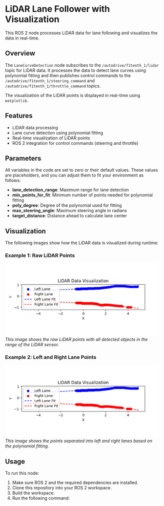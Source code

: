 # LiDAR Lane Follower with Visualization

This ROS 2 node processes LiDAR data for lane following and visualizes the data in real-time.

## Overview

The `LaneCurveDetection` node subscribes to the `/autodrive/f1tenth_1/lidar` topic for LiDAR data. It processes the data to detect lane curves using polynomial fitting and then publishes control commands to the `/autodrive/f1tenth_1/steering_command` and `/autodrive/f1tenth_1/throttle_command` topics.

The visualization of the LiDAR points is displayed in real-time using `matplotlib`.

## Features

- LiDAR data processing
- Lane curve detection using polynomial fitting
- Real-time visualization of LiDAR points
- ROS 2 integration for control commands (steering and throttle)

## Parameters

All variables in the code are set to zero or their default values. These values are placeholders, and you can adjust them to fit your environment as follows:

- **lane_detection_range**: Maximum range for lane detection 
- **min_points_for_fit**: Minimum number of points needed for polynomial fitting 
- **poly_degree**: Degree of the polynomial used for fitting 
- **max_steering_angle**: Maximum steering angle in radians 
- **target_distance**: Distance ahead to calculate lane center 

## Visualization

The following images show how the LiDAR data is visualized during runtime:

### Example 1: Raw LiDAR Points
![Raw LiDAR Points](pic.png)  
*This image shows the raw LiDAR points with all detected objects in the range of the LiDAR sensor.*

### Example 2: Left and Right Lane Points
![Left and Right Lane Points](pic.png)  
*This image shows the points separated into left and right lanes based on the polynomial fitting.*


## Usage

To run this node:

1. Make sure ROS 2 and the required dependencies are installed.
2. Clone this repository into your ROS 2 workspace.
3. Build the workspace.
4. Run the following command:


